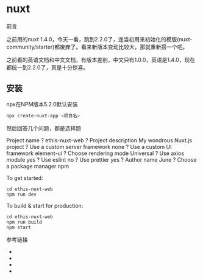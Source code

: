 

# nuxt

前言 

之前用的nuxt 1.4.0，今天一看，跳到2.2.0了，连当初用来初始化的模版(nuxt-community/starter)都废弃了。看来新版本变动比较大，那就重新搭一个吧。

之前看的英语文档和中文文档，有版本差别，中文只有1.0.0，英语是1.4.0，现在都统一到2.2.0了，真是十分惊喜。

## 安装

npx在NPM版本5.2.0默认安装

```bash
npx create-nuxt-app <项目名>
```
然后回答几个问题，都是选择题

Project name ? 
ethis-nuxt-web
? Project description My wondrous Nuxt.js project
? Use a custom server framework none
? Use a custom UI framework element-ui
? Choose rendering mode Universal
? Use axios module yes
? Use eslint no
? Use prettier yes
? Author name June
? Choose a package manager npm


To get started:

    cd ethis-nuxt-web
    npm run dev

  To build & start for production:

    cd ethis-nuxt-web
    npm run build
    npm start


参考链接

* [](https://nuxtjs.org)
* []()
* []()
* []()




[](https://github.com/nuxt-community)
[](https://github.com/june111/surmon.me)
[](https://surmon.me/article/48)
[](https://github.com/june111/nuxt-ssr-demo)
[](https://www.oudahe.com/p/46960/)
[](https://segmentfault.com/a/1190000014526984)
